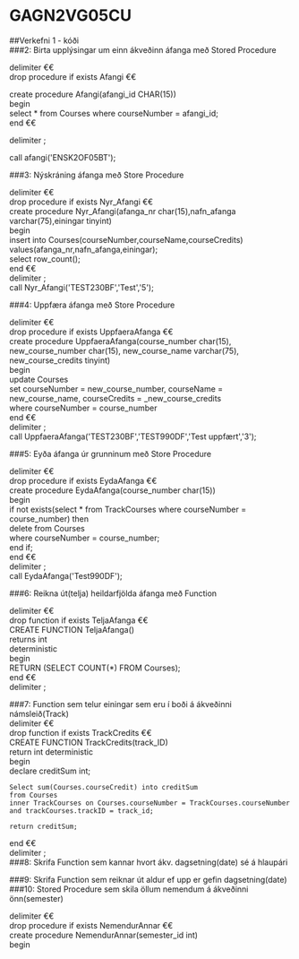 # GAGN2VG05CU
##Verkefni 1 - kóði  
###2: Birta upplýsingar um einn ákveðinn áfanga með Stored Procedure  

delimiter €€  
drop procedure if exists Afangi €€  

create procedure Afangi(afangi_id CHAR(15))  
begin  
	select * from Courses where courseNumber = afangi_id;  
end €€  

delimiter ;  

call afangi('ENSK2OF05BT');  



###3: Nýskráning áfanga með Store Procedure  

delimiter €€  
drop procedure if exists Nyr_Afangi €€  
create procedure Nyr_Afangi(afanga_nr char(15),nafn_afanga varchar(75),einingar tinyint)  
begin  
	insert into Courses(courseNumber,courseName,courseCredits)  
    values(afanga_nr,nafn_afanga,einingar);  
    select row_count();  
end €€  
delimiter ;  
call Nyr_Afangi('TEST230BF','Test','5');  



###4: Uppfæra áfanga með Store Procedure  

delimiter €€  
drop procedure if exists UppfaeraAfanga €€  
create procedure UppfaeraAfanga(course_number char(15), new_course_number char(15), new_course_name varchar(75), new_course_credits tinyint)  
begin  
	update Courses  
	set courseNumber = new_course_number, courseName = new_course_name, courseCredits = _new_course_credits  
	where courseNumber = course_number  
end €€  
delimiter ;  
call UppfaeraAfanga('TEST230BF','TEST990DF','Test uppfært','3');  



###5: Eyða áfanga úr grunninum með Store Procedure  

delimiter €€  
drop procedure if exists EydaAfanga €€  
create procedure EydaAfanga(course_number char(15))  
begin  
	if not exists(select * from TrackCourses where courseNumber = course_number) then  
		delete from Courses  
		where courseNumber = course_number;  
	end if;  
end €€  
delimiter ;  
call EydaAfanga('Test990DF');  



###6: Reikna út(telja) heildarfjölda áfanga með Function  

delimiter €€  
drop function if exists TeljaAfanga €€  
CREATE FUNCTION TeljaAfanga()  
returns int  
deterministic  
begin  
	RETURN (SELECT COUNT(*) FROM Courses);  
end €€  
delimiter ;  



###7: Function sem telur einingar sem eru í boði á ákveðinni námsleið(Track)  
delimiter €€  
drop function if exists TrackCredits €€  
CREATE FUNCTION TrackCredits(track_ID)  
return int deterministic  
begin  
	declare creditSum int;  

	Select sum(Courses.courseCredit) into creditSum  
	from Courses  
	inner TrackCourses on Courses.courseNumber = TrackCourses.courseNumber and trackCourses.trackID = track_id;  

	return creditSum;  
end €€  
delimiter ;  
###8: Skrifa Function sem kannar hvort ákv. dagsetning(date) sé á hlaupári  


###9: Skrifa Function sem reiknar út aldur ef upp er gefin dagsetning(date)  
###10: Stored Procedure sem skila öllum nemendum á ákveðinni önn(semester)  

delimiter €€  
drop procedure if exists NemendurAnnar €€  
create procedure NemendurAnnar(semester_id int)  
begin  
